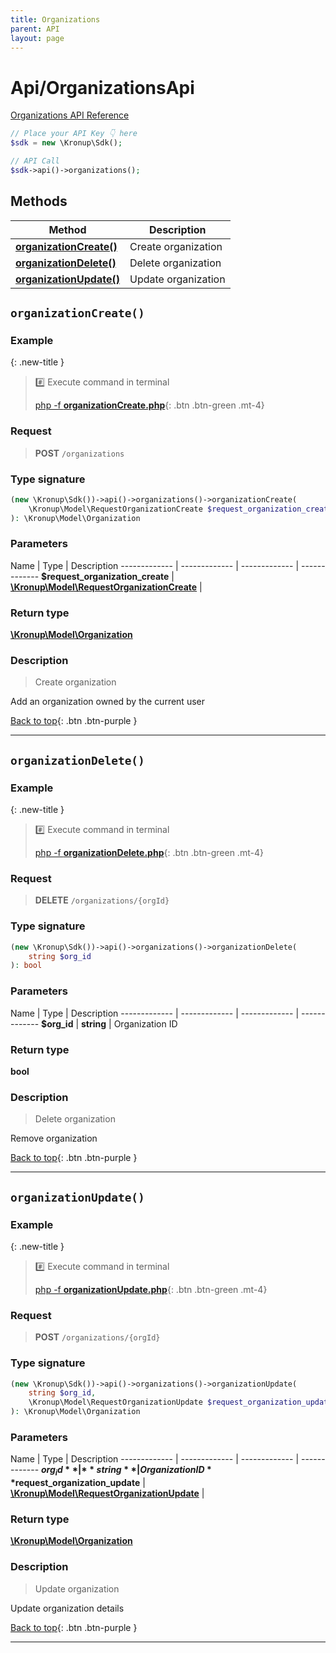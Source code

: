 ```yaml
---
title: Organizations
parent: API
layout: page
---
```


# Api/OrganizationsApi

[Organizations API Reference](https://api.kronup.com/#tag/Organizations)

```php
// Place your API Key 👇 here
$sdk = new \Kronup\Sdk();

// API Call
$sdk->api()->organizations();
```

## Methods

Method | Description
------------- | -------------
[**organizationCreate()**](#organizationcreate) | Create organization
[**organizationDelete()**](#organizationdelete) | Delete organization
[**organizationUpdate()**](#organizationupdate) | Update organization


## `organizationCreate()`

### Example

{: .new-title }
> #️⃣ Execute command in terminal 
> 
> [php -f **organizationCreate.php**](https://github.com/kronup/kronup-php/blob/main/examples/Api/OrganizationsApi/organizationCreate.php){: .btn .btn-green .mt-4}

### Request

> **POST** `/organizations`

### Type signature

```php
(new \Kronup\Sdk())->api()->organizations()->organizationCreate(
    \Kronup\Model\RequestOrganizationCreate $request_organization_create
): \Kronup\Model\Organization
```

### Parameters

Name | Type | Description
------------- | ------------- | ------------- | -------------
 **$request_organization_create** | [**\Kronup\Model\RequestOrganizationCreate**](../../Model/RequestOrganizationCreate) |  

### Return type

[**\Kronup\Model\Organization**](../../Model/Organization)

### Description

> Create organization

Add an organization owned by the current user

[Back to top](#top){: .btn .btn-purple }

---


## `organizationDelete()`

### Example

{: .new-title }
> #️⃣ Execute command in terminal 
> 
> [php -f **organizationDelete.php**](https://github.com/kronup/kronup-php/blob/main/examples/Api/OrganizationsApi/organizationDelete.php){: .btn .btn-green .mt-4}

### Request

> **DELETE** `/organizations/{orgId}`

### Type signature

```php
(new \Kronup\Sdk())->api()->organizations()->organizationDelete(
    string $org_id
): bool
```

### Parameters

Name | Type | Description
------------- | ------------- | ------------- | -------------
 **$org_id** | **string**  | Organization ID 

### Return type

**bool**

### Description

> Delete organization

Remove organization

[Back to top](#top){: .btn .btn-purple }

---


## `organizationUpdate()`

### Example

{: .new-title }
> #️⃣ Execute command in terminal 
> 
> [php -f **organizationUpdate.php**](https://github.com/kronup/kronup-php/blob/main/examples/Api/OrganizationsApi/organizationUpdate.php){: .btn .btn-green .mt-4}

### Request

> **POST** `/organizations/{orgId}`

### Type signature

```php
(new \Kronup\Sdk())->api()->organizations()->organizationUpdate(
    string $org_id,
    \Kronup\Model\RequestOrganizationUpdate $request_organization_update
): \Kronup\Model\Organization
```

### Parameters

Name | Type | Description
------------- | ------------- | ------------- | -------------
 **$org_id** | **string**  | Organization ID 
 **$request_organization_update** | [**\Kronup\Model\RequestOrganizationUpdate**](../../Model/RequestOrganizationUpdate) |  

### Return type

[**\Kronup\Model\Organization**](../../Model/Organization)

### Description

> Update organization

Update organization details

[Back to top](#top){: .btn .btn-purple }

---
